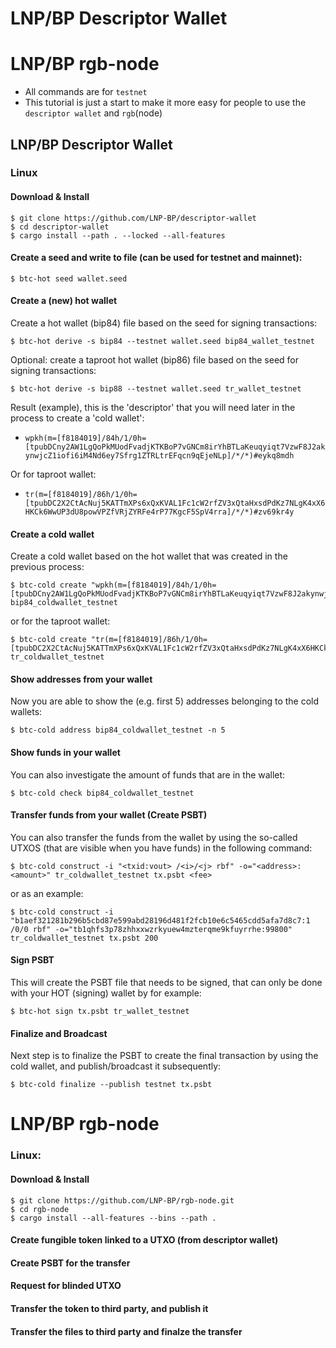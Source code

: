 # LNP/BP Descriptor Wallet
# LNP/BP rgb-node

- All commands are for `testnet`
- This tutorial is just a start to make it more easy for people to use the `descriptor wallet` and `rgb`(node)

## LNP/BP Descriptor Wallet
### Linux
#### Download & Install
```console
$ git clone https://github.com/LNP-BP/descriptor-wallet
$ cd descriptor-wallet
$ cargo install --path . --locked --all-features
```

#### Create a seed and write to file (can be used for testnet and mainnet):
```console
$ btc-hot seed wallet.seed
```

#### Create a (new) hot wallet 
Create a hot wallet (bip84) file based on the seed for signing transactions:
```console
$ btc-hot derive -s bip84 --testnet wallet.seed bip84_wallet_testnet
```

Optional: create a taproot hot wallet (bip86) file based on the seed for signing transactions:
```console
$ btc-hot derive -s bip88 --testnet wallet.seed tr_wallet_testnet
```

Result (example), this is the 'descriptor' that you will need later in the process to create a 'cold wallet':
- `wpkh(m=[f8184019]/84h/1/0h=[tpubDCny2AW1LgQoPkMUodFvadjKTKBoP7vGNCm8irYhBTLaKeuqyiqt7VzwF8J2akynwjcZ1iofi6iM4Nd6ey7Sfrg1ZTRLtrEFqcn9qEjeNLp]/*/*)#eykq8mdh`

Or for taproot wallet:
- `tr(m=[f8184019]/86h/1/0h=[tpubDC2X2CtAcNuj5KATTmXPs6xQxKVAL1Fc1cW2rfZV3xQtaHxsdPdKz7NLgK4xX6HKCk6WwUP3dU8powVPZfVRjZYRFe4rP77KgcF5SpV4rra]/*/*)#zv69kr4y`

#### Create a cold wallet
Create a cold wallet based on the hot wallet that was created in the previous process:
```console
$ btc-cold create "wpkh(m=[f8184019]/84h/1/0h=[tpubDCny2AW1LgQoPkMUodFvadjKTKBoP7vGNCm8irYhBTLaKeuqyiqt7VzwF8J2akynwjcZ1iofi6iM4Nd6ey7Sfrg1ZTRLtrEFqcn9qEjeNLp]/*/*)#eykq8mdh" bip84_coldwallet_testnet
```

or for the taproot wallet: 
```console
$ btc-cold create "tr(m=[f8184019]/86h/1/0h=[tpubDC2X2CtAcNuj5KATTmXPs6xQxKVAL1Fc1cW2rfZV3xQtaHxsdPdKz7NLgK4xX6HKCk6WwUP3dU8powVPZfVRjZYRFe4rP77KgcF5SpV4rra]/*/*)#zv69kr4y" tr_coldwallet_testnet
```
 
#### Show addresses from your wallet
Now you are able to show the (e.g. first 5) addresses belonging to the cold wallets:
```console
$ btc-cold address bip84_coldwallet_testnet -n 5
```
 
#### Show funds in your wallet
You can also investigate the amount of funds that are in the wallet:
```console
$ btc-cold check bip84_coldwallet_testnet
```
 
#### Transfer funds from your wallet (Create PSBT)
You can also transfer the funds from the wallet by using the so-called UTXOS (that are visible when you have funds) in the following command:
```console
$ btc-cold construct -i "<txid:vout> /<i>/<j> rbf" -o="<address>:<amount>" tr_coldwallet_testnet tx.psbt <fee>
```
or as an example:
```console
$ btc-cold construct -i "b1aef321281b296b5cbd87e599abd28196d481f2fcb10e6c5465cdd5afa7d8c7:1 /0/0 rbf" -o="tb1qhfs3p78zhhxxwzrkyuew4mzterqme9kfuyrrhe:99800" tr_coldwallet_testnet tx.psbt 200
```

#### Sign PSBT
This will create the PSBT file that needs to be signed, that can only be done with your HOT (signing) wallet by for example:
```console
$ btc-hot sign tx.psbt tr_wallet_testnet
```

#### Finalize and Broadcast
Next step is to finalize the PSBT to create the final transaction by using the cold wallet, and publish/broadcast it subsequently:
```console
$ btc-cold finalize --publish testnet tx.psbt
```
 
# LNP/BP rgb-node
### Linux:
#### Download & Install
```console
$ git clone https://github.com/LNP-BP/rgb-node.git
$ cd rgb-node
$ cargo install --all-features --bins --path .
```
#### Create fungible token linked to a UTXO (from descriptor wallet)
#### Create PSBT for the transfer
#### Request for blinded UTXO
#### Transfer the token to third party, and publish it 
#### Transfer the files to third party and finalze the transfer

